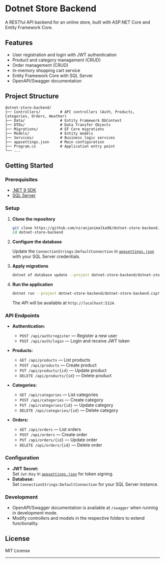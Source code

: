 # Dotnet Store Backend

A RESTful API backend for an online store, built with ASP.NET Core and Entity Framework Core.

## Features

- User registration and login with JWT authentication
- Product and category management (CRUD)
- Order management (CRUD)
- In-memory shopping cart service
- Entity Framework Core with SQL Server
- OpenAPI/Swagger documentation

## Project Structure

```
dotnet-store-backend/
├── Controllers/         # API controllers (Auth, Products, Categories, Orders, Weather)
├── Data/                # Entity Framework DbContext
├── DTOs/                # Data Transfer Objects
├── Migrations/          # EF Core migrations
├── Models/              # Entity models
├── Services/            # Business logic services
├── appsettings.json     # Main configuration
├── Program.cs           # Application entry point
└── ...
```

## Getting Started

### Prerequisites

- [.NET 9 SDK](https://dotnet.microsoft.com/download)
- [SQL Server](https://www.microsoft.com/en-us/sql-server/sql-server-downloads)

### Setup

1. **Clone the repository**
   ```sh
   git clone https://github.com/niranjanimalka98/dotnet-store-backend.git
   cd dotnet-store-backend
   ```

2. **Configure the database**

   Update the `ConnectionStrings:DefaultConnection` in [`appsettings.json`](dotnet-store-backend/appsettings.json) with your SQL Server credentials.

3. **Apply migrations**
   ```sh
   dotnet ef database update --project dotnet-store-backend/dotnet-store-backend.csproj
   ```

4. **Run the application**
   ```sh
   dotnet run --project dotnet-store-backend/dotnet-store-backend.csproj
   ```

   The API will be available at `http://localhost:5124`.

### API Endpoints

- **Authentication:**  
  - `POST /api/auth/register` — Register a new user
  - `POST /api/auth/login` — Login and receive JWT token

- **Products:**  
  - `GET /api/products` — List products
  - `POST /api/products` — Create product
  - `PUT /api/products/{id}` — Update product
  - `DELETE /api/products/{id}` — Delete product

- **Categories:**  
  - `GET /api/categories` — List categories
  - `POST /api/categories` — Create category
  - `PUT /api/categories/{id}` — Update category
  - `DELETE /api/categories/{id}` — Delete category

- **Orders:**  
  - `GET /api/orders` — List orders
  - `POST /api/orders` — Create order
  - `PUT /api/orders/{id}` — Update order
  - `DELETE /api/orders/{id}` — Delete order

### Configuration

- **JWT Secret:**  
  Set `Jwt:Key` in [`appsettings.json`](dotnet-store-backend/appsettings.json) for token signing.
- **Database:**  
  Set `ConnectionStrings:DefaultConnection` for your SQL Server instance.

### Development

- OpenAPI/Swagger documentation is available at `/swagger` when running in development mode.
- Modify controllers and models in the respective folders to extend functionality.

## License

MIT License

---
